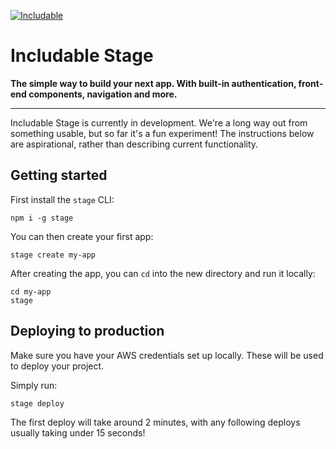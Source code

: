 <a href="https://includable.com/?utm_source=stage"><img src="https://schof.link/p_Gp_5Q" alt="Includable"/></a>

# Includable Stage

**The simple way to build your next app. With built-in authentication, front-end components, navigation and more.**

---

Includable Stage is currently in development. We're a long way out from something usable, but so far it's a fun experiment! The instructions below are aspirational, rather than describing current functionality.

## Getting started

First install the `stage` CLI:

```
npm i -g stage
```

You can then create your first app:

```
stage create my-app
```

After creating the app, you can `cd` into the new directory and run it locally:

```
cd my-app
stage
```

## Deploying to production

Make sure you have your AWS credentials set up locally. These will be used to deploy your project.

Simply run:

```
stage deploy
```

The first deploy will take around 2 minutes, with any following deploys usually taking under 15 seconds!
